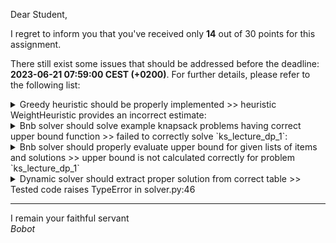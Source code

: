 Dear Student,

I regret to inform you that you've received only **14** out of 30 points for this assignment.

There still exist some issues that should be addressed before the deadline: **2023-06-21 07:59:00 CEST (+0200)**. For further details, please refer to the following list:

<details><summary>Greedy heuristic should be properly implemented &gt;&gt; heuristic WeightHeuristic provides an incorrect estimate:</summary>-&nbsp;got:&nbsp;-5<br>-&nbsp;expected:&nbsp;5<br>-&nbsp;for&nbsp;item&nbsp;with&nbsp;value:&nbsp;0&nbsp;and&nbsp;weight:&nbsp;-5</details>
<details><summary>Bnb solver should solve example knapsack problems having correct upper bound function &gt;&gt; failed to correctly solve `ks_lecture_dp_1`:</summary>-&nbsp;got:&nbsp;<br>&nbsp;&nbsp;&nbsp;&nbsp;*&nbsp;total&nbsp;value:&nbsp;0<br>&nbsp;&nbsp;&nbsp;&nbsp;*&nbsp;optimal:&nbsp;True<br>&nbsp;&nbsp;&nbsp;&nbsp;*&nbsp;total&nbsp;weight:&nbsp;0<br>&nbsp;&nbsp;&nbsp;&nbsp;*&nbsp;items:<br>-&nbsp;expected:&nbsp;<br>&nbsp;&nbsp;&nbsp;&nbsp;*&nbsp;total&nbsp;value:&nbsp;11<br>&nbsp;&nbsp;&nbsp;&nbsp;*&nbsp;optimal:&nbsp;True<br>&nbsp;&nbsp;&nbsp;&nbsp;*&nbsp;total&nbsp;weight:&nbsp;9<br>&nbsp;&nbsp;&nbsp;&nbsp;*&nbsp;items:<br>&nbsp;&nbsp;&nbsp;&nbsp;&nbsp;&nbsp;-&nbsp;0(v:5,&nbsp;w:4)<br>&nbsp;&nbsp;&nbsp;&nbsp;&nbsp;&nbsp;-&nbsp;1(v:6,&nbsp;w:5)</details>
<details><summary>Bnb solver should properly evaluate upper bound for given lists of items and solutions &gt;&gt; upper bound is not calculated correctly for problem `ks_lecture_dp_1`</summary>-&nbsp;got:&nbsp;0.0<br>-&nbsp;expected:&nbsp;11.6<br>-&nbsp;for&nbsp;taken&nbsp;items&nbsp;with&nbsp;indices:&nbsp;[0,&nbsp;1,&nbsp;2]</details>
<details><summary>Dynamic solver should extract proper solution from correct table &gt;&gt; Tested code raises TypeError in solver.py:46</summary></details>

-----------
I remain your faithful servant\
_Bobot_